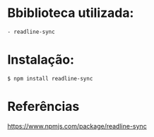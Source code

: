 # Bbiblioteca utilizada:
```
- readline-sync
````
# Instalação:
```
$ npm install readline-sync
````
# Referências

https://www.npmjs.com/package/readline-sync
